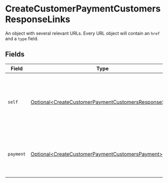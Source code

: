 # CreateCustomerPaymentCustomersResponseLinks

An object with several relevant URLs. Every URL object will contain an `href` and a `type` field.


## Fields

| Field                                                                                                                          | Type                                                                                                                           | Required                                                                                                                       | Description                                                                                                                    |
| ------------------------------------------------------------------------------------------------------------------------------ | ------------------------------------------------------------------------------------------------------------------------------ | ------------------------------------------------------------------------------------------------------------------------------ | ------------------------------------------------------------------------------------------------------------------------------ |
| `self`                                                                                                                         | [Optional\<CreateCustomerPaymentCustomersResponseSelf>](../../models/operations/CreateCustomerPaymentCustomersResponseSelf.md) | :heavy_minus_sign:                                                                                                             | In v2 endpoints, URLs are commonly represented as objects with an `href` and `type` field.                                     |
| `payment`                                                                                                                      | [Optional\<CreateCustomerPaymentCustomersPayment>](../../models/operations/CreateCustomerPaymentCustomersPayment.md)           | :heavy_minus_sign:                                                                                                             | The API resource URL of the [payment](get-payment) that belong to this route.                                                  |